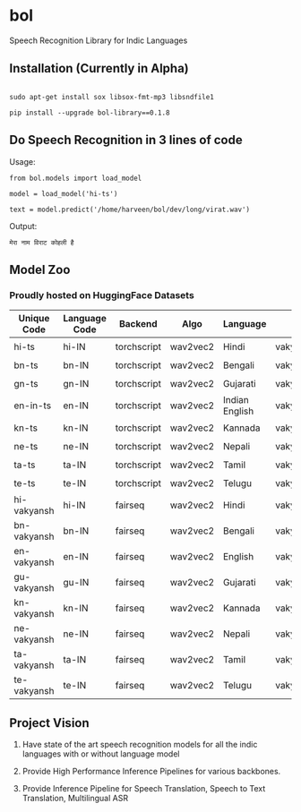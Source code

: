 # bol
Speech Recognition Library for Indic Languages

## Installation (Currently in Alpha)

```

sudo apt-get install sox libsox-fmt-mp3 libsndfile1

pip install --upgrade bol-library==0.1.8

```

## Do Speech Recognition in 3 lines of code

Usage:

```
from bol.models import load_model

model = load_model('hi-ts')

text = model.predict('/home/harveen/bol/dev/long/virat.wav')   

```

Output:
```
मेरा नाम विराट कोहली है 
```



## Model Zoo
### Proudly hosted on HuggingFace Datasets

| Unique Code | Language Code | Backend | Algo | Language | provider | LM Support | CPU | GPU |
|------------|------------|--------|-------|-------------|----------|-------------|----|----|
| hi-ts | hi-IN | torchscript | wav2vec2 | Hindi | vakyansh_ekstep |  ✖️ | ✔️ | ✖️ |
| bn-ts | bn-IN | torchscript | wav2vec2 | Bengali | vakyansh_ekstep | ✖️ | ✔️ | ✖️ |
| gn-ts | gn-IN | torchscript | wav2vec2 | Gujarati | vakyansh_ekstep |✖️ | ✔️ | ✖️ |
| en-in-ts | en-IN | torchscript | wav2vec2 | Indian English | vakyansh_ekstep |✖️ | ✔️ | ✖️ |
| kn-ts | kn-IN | torchscript | wav2vec2 | Kannada | vakyansh_ekstep |✖️ | ✔️ | ✖️ |
| ne-ts | ne-IN | torchscript | wav2vec2 | Nepali | vakyansh_ekstep |✖️ | ✔️ | ✖️ |
| ta-ts | ta-IN | torchscript | wav2vec2 | Tamil | vakyansh_ekstep |✖️ | ✔️ | ✖️ |
| te-ts | te-IN | torchscript | wav2vec2 | Telugu | vakyansh_ekstep |✖️ | ✔️ | ✖️ |
| hi-vakyansh | hi-IN | fairseq | wav2vec2 | Hindi | vakyansh_ekstep | ✔️ | ✔️ | ✔️ |
| bn-vakyansh | bn-IN | fairseq | wav2vec2 | Bengali | vakyansh_ekstep |✔️ | ✔️ | ✔️ |
| en-vakyansh | en-IN | fairseq | wav2vec2 | English | vakyansh_ekstep |✔️ | ✔️ | ✔️ |
| gu-vakyansh | gu-IN | fairseq | wav2vec2 | Gujarati | vakyansh_ekstep |✔️ | ✔️ | ✔️ |
| kn-vakyansh | kn-IN | fairseq | wav2vec2 | Kannada | vakyansh_ekstep |✔️ | ✔️ | ✔️ |
| ne-vakyansh | ne-IN | fairseq | wav2vec2 | Nepali | vakyansh_ekstep |✔️ | ✔️ | ✔️ |
| ta-vakyansh | ta-IN | fairseq | wav2vec2 | Tamil | vakyansh_ekstep |✔️ | ✔️ | ✔️ |
| te-vakyansh | te-IN | fairseq | wav2vec2 | Telugu | vakyansh_ekstep |✔️ | ✔️ | ✔️ |




## Project Vision

1. Have state of the art speech recognition models for all the indic languages with or without language model

2. Provide High Performance Inference Pipelines for various backbones.

3. Provide Inference Pipeline for Speech Translation, Speech to Text Translation, Multilingual ASR
